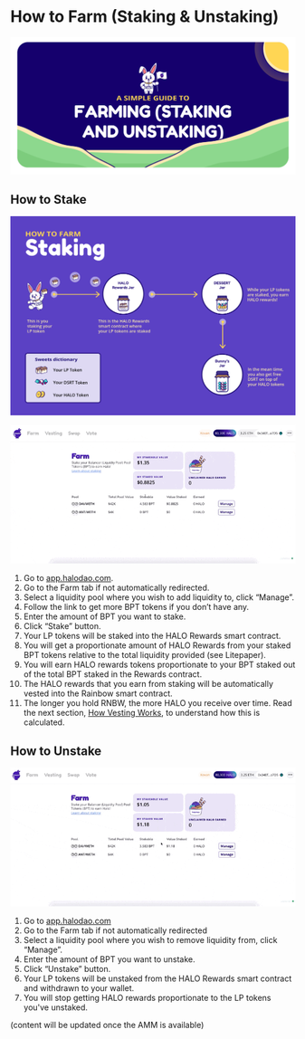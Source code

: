 # How to Farm \(Staking & Unstaking\)

![](../../.gitbook/assets/artboard-1-copy-4-2x%20%282%29.png)

## **How to Stake**

![](../../.gitbook/assets/artboard-5-2x.png)

![](../../.gitbook/assets/cleanshot-2021-05-06-at-23.30.19.gif)

1. Go to [app.halodao.com](https://app.halodao.com).
2. Go to the Farm tab if not automatically redirected.
3. Select a liquidity pool where you wish to add liquidity to, click “Manage”.
4. Follow the link to get more BPT tokens if you don’t have any.
5. Enter the amount of BPT you want to stake. 
6. Click “Stake” button.
7. Your LP tokens will be staked into the HALO Rewards smart contract. 
8. You will get a proportionate amount of HALO Rewards from your staked BPT tokens relative to the total liquidity provided \(see Litepaper\).
9. You will earn HALO rewards tokens proportionate to your BPT staked out of the total BPT staked in the Rewards contract. 
10. The HALO rewards that you earn from staking will be automatically vested into the Rainbow smart contract.
11. The longer you hold RNBW, the more HALO you receive over time. Read the next section, [How Vesting Works](../../products/dessert-pool/how-vesting-works.md), to understand how this is calculated.

## **How to Unstake**

![](../../.gitbook/assets/cleanshot-2021-05-06-at-23.39.33.gif)

1. Go to [app.halodao.com](https://app.halodao.com)
2. Go to the Farm tab if not automatically redirected
3. Select a liquidity pool where you wish to remove liquidity from, click “Manage”.
4. Enter the amount of BPT you want to unstake. 
5. Click “Unstake” button.
6. Your LP tokens will be unstaked from the HALO Rewards smart contract and withdrawn to your wallet. 
7. You will stop getting HALO rewards proportionate to the LP tokens you've unstaked. 

\(content will be updated once the AMM is available\)

